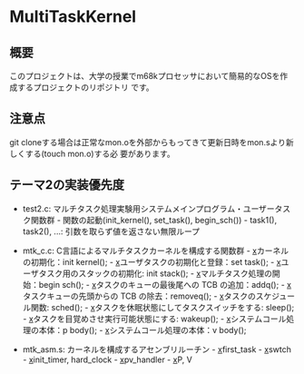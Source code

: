 # MultiTaskKernel

## 概要
このプロジェクトは、大学の授業でm68kプロセッサにおいて簡易的なOSを作成するプロジェクトのリポジトリ
です。

## 注意点
git cloneする場合は正常なmon.oを外部からもってきて更新日時をmon.sより新しくする(touch mon.o)する必
要があります。

## テーマ2の実装優先度
- test2.c: マルチタスク処理実験用システムメインプログラム・ユーザータスク関数群
        - 関数の起動(init_kernel(), set_task(), begin_sch())
        - task1(), task2(), ...: 引数を取らず値を返さない無限ループ

- mtk_c.c: C言語によるマルチタスクカーネルを構成する関数群
        - [x](小紫)カーネルの初期化：init kernel();
        - [x](執行)ユーザタスクの初期化と登録：set task();
        - [x](小紫)ユーザタスク用のスタックの初期化: init stack();
        - [x](執行)マルチタスク処理の開始：begin sch();
        - [x](首藤・宗藤)タスクのキューの最後尾への TCB の追加：addq();
        - [x](首藤・宗藤)タスクキューの先頭からの TCB の除去：removeq();
        - [x](宮坂)タスクのスケジュール関数: sched();
        - [x](宗藤)タスクを休眠状態にしてタスクスイッチをする: sleep();
        - [x](宗藤)タスクを目覚めさせ実行可能状態にする: wakeup();
        - [x](首藤)システムコール処理の本体：p body();
        - [x](首藤)システムコール処理の本体：v body();

- mtk_asm.s: カーネルを構成するアセンブリルーチン
        - [x](執行)first_task
        - [x](小紫)swtch
        - [x](宮坂)init_timer, hard_clock
        - [x](首藤)pv_handler
        - [x](宗藤)P, V
